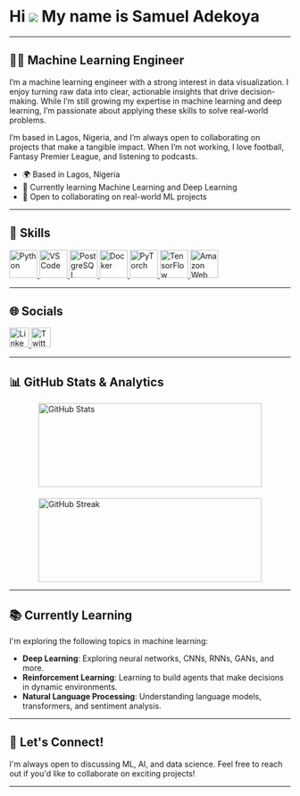 # Hi ![](https://user-images.githubusercontent.com/18350557/176309783-0785949b-9127-417c-8b55-ab5a4333674e.gif) My name is Samuel Adekoya
---

## 👨‍💻 Machine Learning Engineer

I’m a machine learning engineer with a strong interest in data visualization. I enjoy turning raw data into clear, actionable insights that drive decision-making. While I’m still growing my expertise in machine learning and deep learning, I’m passionate about applying these skills to solve real-world problems.

I’m based in Lagos, Nigeria, and I’m always open to collaborating on projects that make a tangible impact. When I’m not working, I love football, Fantasy Premier League, and listening to podcasts.

- 🌍 Based in Lagos, Nigeria
- 🧠 Currently learning Machine Learning and Deep Learning
- 🤝 Open to collaborating on real-world ML projects

---

## 🚀 Skills

<p align="left">
    <a href="https://www.python.org/" target="_blank" rel="noreferrer">
        <img src="https://raw.githubusercontent.com/danielcranney/readme-generator/main/public/icons/skills/python-colored.svg" width="50" height="50" alt="Python" />
    </a>
    <a href="https://code.visualstudio.com/" target="_blank" rel="noreferrer">
        <img src="https://raw.githubusercontent.com/danielcranney/readme-generator/main/public/icons/skills/visualstudiocode.svg" width="50" height="50" alt="VS Code" />
    </a>
    <a href="https://www.postgresql.org/" target="_blank" rel="noreferrer">
        <img src="https://raw.githubusercontent.com/danielcranney/readme-generator/main/public/icons/skills/postgresql-colored.svg" width="50" height="50" alt="PostgreSQL" />
    </a>
    <a href="https://www.docker.com/" target="_blank" rel="noreferrer">
        <img src="https://raw.githubusercontent.com/danielcranney/readme-generator/main/public/icons/skills/docker-colored.svg" width="50" height="50" alt="Docker" />
    </a>
    <a href="https://pytorch.org/" target="_blank" rel="noreferrer">
        <img src="https://raw.githubusercontent.com/danielcranney/readme-generator/main/public/icons/skills/pytorch-colored.svg" width="50" height="50" alt="PyTorch" />
    </a>
    <a href="https://www.tensorflow.org/" target="_blank" rel="noreferrer">
        <img src="https://raw.githubusercontent.com/danielcranney/readme-generator/main/public/icons/skills/tensorflow-colored.svg" width="50" height="50" alt="TensorFlow" />
    </a>
    <a href="https://aws.amazon.com" target="_blank" rel="noreferrer">
        <img src="https://raw.githubusercontent.com/danielcranney/readme-generator/main/public/icons/skills/aws-colored.svg" width="50" height="50" alt="Amazon Web Services" />
    </a>
</p>

---

## 🌐 Socials

<p align="left">
    <a href="https://www.linkedin.com/in/samuel-adekoya" target="_blank" rel="noreferrer">
        <img src="https://raw.githubusercontent.com/danielcranney/readme-generator/main/public/icons/socials/linkedin.svg" width="35" height="35" alt="LinkedIn" />
    </a>
    <a href="https://www.x.com/wolathedataguy" target="_blank" rel="noreferrer">
        <img src="https://raw.githubusercontent.com/danielcranney/readme-generator/main/public/icons/socials/twitter.svg" width="35" height="35" alt="Twitter" />
    </a>
</p>

---

## 📊 GitHub Stats & Analytics

<div style="display: flex; gap: 20px; justify-content: center; flex-wrap: wrap;">
    <a href="http://www.github.com/wolathedataguy">
        <img src="https://github-readme-stats.vercel.app/api?username=wolathedataguy&show_icons=true&count_private=true&title_color=0891b2&text_color=ffffff&icon_color=0891b2&bg_color=1c1917&hide_border=true&hide=issues" alt="GitHub Stats" width="400" height="150" />
    </a>
    <a href="http://www.github.com/wolathedataguy">
        <img src="https://github-readme-streak-stats.herokuapp.com/?user=wolathedataguy&stroke=ffffff&background=1c1917&ring=0891b2&fire=0891b2&currStreakNum=ffffff&currStreakLabel=0891b2&sideNums=ffffff&sideLabels=ffffff&dates=ffffff&hide_border=true" alt="GitHub Streak" width="400" height="150" />
    </a>
</div>

---

## 📚 Currently Learning

I'm exploring the following topics in machine learning:
- **Deep Learning**: Exploring neural networks, CNNs, RNNs, GANs, and more.
- **Reinforcement Learning**: Learning to build agents that make decisions in dynamic environments.
- **Natural Language Processing**: Understanding language models, transformers, and sentiment analysis.

---

## 💬 Let's Connect!

I'm always open to discussing ML, AI, and data science. Feel free to reach out if you'd like to collaborate on exciting projects!

---


